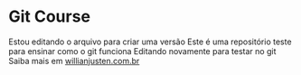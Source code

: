 # Git Course
Estou editando o arquivo para criar uma versão
Este é uma repositório teste para ensinar como o git funciona
Editando novamente para testar no git
Saiba mais em [willianjusten.com.br](http://willianjusten.com.br)
